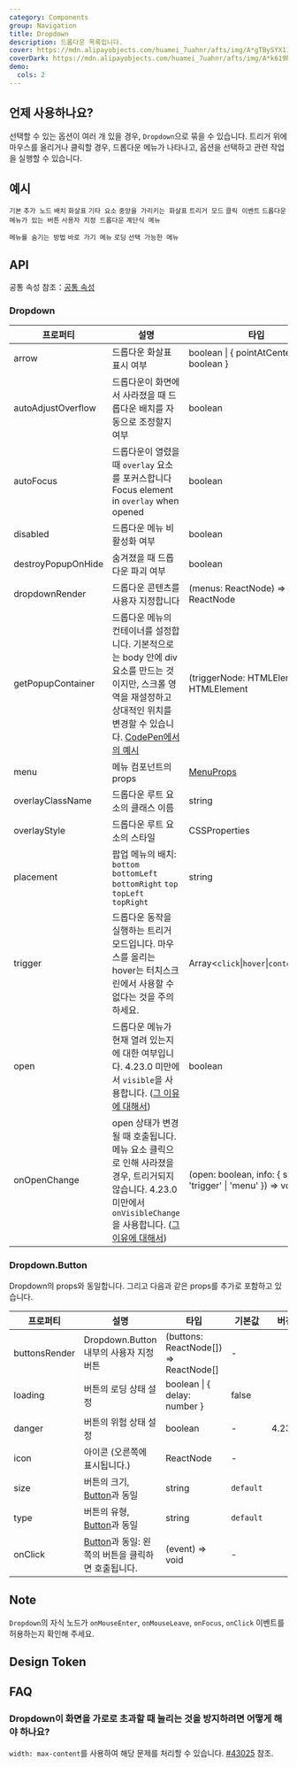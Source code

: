 ```yaml
---
category: Components
group: Navigation
title: Dropdown
description: 드롭다운 목록입니다.
cover: https://mdn.alipayobjects.com/huamei_7uahnr/afts/img/A*gTBySYX11WcAAAAAAAAAAAAADrJ8AQ/original
coverDark: https://mdn.alipayobjects.com/huamei_7uahnr/afts/img/A*k619RJ_7bKEAAAAAAAAAAAAADrJ8AQ/original
demo:
  cols: 2
---
```


## 언제 사용하나요?

선택할 수 있는 옵션이 여러 개 있을 경우, `Dropdown`으로 묶을 수 있습니다. 트리거 위에 마우스를 올리거나 클릭할 경우, 드롭다운 메뉴가 나타나고, 옵션을 선택하고 관련 작업을 실행할 수 있습니다.

## 예시

<!-- prettier-ignore -->
<code src="./demo/basic.tsx">기본</code>
<code src="./demo/extra.tsx" version="5.21.0">추가 노드</code>
<code src="./demo/placement.tsx">배치</code>
<code src="./demo/arrow.tsx">화살표</code>
<code src="./demo/item.tsx">기타 요소</code>
<code src="./demo/arrow-center.tsx">중앙을 가리키는 화살표</code>
<code src="./demo/trigger.tsx">트리거 모드</code>
<code src="./demo/event.tsx">클릭 이벤트</code>
<code src="./demo/dropdown-button.tsx">드롭다운 메뉴가 있는 버튼</code>
<code src="./demo/custom-dropdown.tsx">사용자 지정 드롭다운</code>
<code src="./demo/sub-menu.tsx">계단식 메뉴</code>

<!-- <code src="./demo/sub-menu-debug.tsx" debug>계단식 메뉴</code> -->

<code src="./demo/overlay-open.tsx">메뉴를 숨기는 방법</code> <code src="./demo/context-menu.tsx">바로 가기 메뉴</code> <code src="./demo/loading.tsx">로딩</code> <code src="./demo/selectable.tsx">선택 가능한 메뉴</code>

<!-- <code src="./demo/menu-full.tsx" debug>메뉴 전체 스타일</code> -->
<!-- <code src="./demo/render-panel.tsx" debug>\_InternalPanelDoNotUseOrYouWillBeFired</code> -->
<!-- <code src="./demo/icon-debug.tsx" debug>아이콘 디버그</code> -->

## API

공통 속성 참조：[공통 속성](/docs/react/common-props)

### Dropdown

| 프로퍼티 | 설명 | 타입 | 기본값 | 버전 |
| --- | --- | --- | --- | --- |
| arrow | 드롭다운 화살표 표시 여부 | boolean \| { pointAtCenter: boolean } | false |  |
| autoAdjustOverflow | 드롭다운이 화면에서 사라졌을 때 드롭다운 배치를 자동으로 조정할지 여부 | boolean | true | 5.2.0 |
| autoFocus | 드롭다운이 열렸을 때 `overlay` 요소를 포커스합니다 Focus element in `overlay` when opened | boolean | false | 4.21.0 |
| disabled | 드롭다운 메뉴 비활성화 여부 | boolean | - |  |
| destroyPopupOnHide | 숨겨졌을 때 드롭다운 파괴 여부 | boolean | false |  |
| dropdownRender | 드롭다운 콘텐츠를 사용자 지정합니다 | (menus: ReactNode) => ReactNode | - | 4.24.0 |
| getPopupContainer | 드롭다운 메뉴의 컨테이너를 설정합니다. 기본적으로는 body 안에 div 요소를 만드는 것이지만, 스크롤 영역을 재설정하고 상대적인 위치를 변경할 수 있습니다. [CodePen에서의 예시](https://codepen.io/afc163/pen/zEjNOy?editors=0010) | (triggerNode: HTMLElement) => HTMLElement | () => document.body |  |
| menu | 메뉴 컴포넌트의 props | [MenuProps](/components/menu/#api) | - | 4.24.0 |
| overlayClassName | 드롭다운 루트 요소의 클래스 이름 | string | - |  |
| overlayStyle | 드롭다운 루트 요소의 스타일 | CSSProperties | - |  |
| placement | 팝업 메뉴의 배치: `bottom` `bottomLeft` `bottomRight` `top` `topLeft` `topRight` | string | `bottomLeft` |  |
| trigger | 드롭다운 동작을 실행하는 트리거 모드입니다. 마우스를 올리는 hover는 터치스크린에서 사용할 수 없다는 것을 주의하세요. | Array&lt;`click`\|`hover`\|`contextMenu`> | \[`hover`] |  |
| open | 드롭다운 메뉴가 현재 열려 있는지에 대한 여부입니다. 4.23.0 미만에서 `visible`을 사용합니다. ([그 이유에 대해서](/docs/react/faq#why-open)) | boolean | - | 4.23.0 |
| onOpenChange | open 상태가 변경될 때 호출됩니다. 메뉴 요소 클릭으로 인해 사라졌을 경우, 트리거되지 않습니다. 4.23.0 미만에서 `onVisibleChange`을 사용합니다. ([그 이유에 대해서](/docs/react/faq#why-open)) | (open: boolean, info: { source: 'trigger' \| 'menu' }) => void | - | `info.source`: 5.11.0 |

### Dropdown.Button

Dropdown의 props와 동일합니다. 그리고 다음과 같은 props를 추가로 포함하고 있습니다.

| 프로퍼티 | 설명 | 타입 | 기본값 | 버전 |
| --- | --- | --- | --- | --- |
| buttonsRender | Dropdown.Button 내부의 사용자 지정 버튼 | (buttons: ReactNode\[]) => ReactNode\[] | - |  |
| loading | 버튼의 로딩 상태 설정 | boolean \| { delay: number } | false |  |
| danger | 버튼의 위험 상태 설정 | boolean | - | 4.23.0 |
| icon | 아이콘 (오른쪽에 표시됩니다.) | ReactNode | - |  |
| size | 버튼의 크기, [Button](/components/button/#api)과 동일 | string | `default` |  |
| type | 버튼의 유형, [Button](/components/button/#api)과 동일 | string | `default` |  |
| onClick | [Button](/components/button/#api)과 동일: 왼쪽의 버튼을 클릭하면 호출됩니다. | (event) => void | - |  |

## Note

`Dropdown`의 자식 노드가 `onMouseEnter`, `onMouseLeave`, `onFocus`, `onClick` 이벤트를 허용하는지 확인해 주세요.

## Design Token

<ComponentTokenTable component="Dropdown"></ComponentTokenTable>

## FAQ

### Dropdown이 화면을 가로로 초과할 때 눌리는 것을 방지하려면 어떻게 해야 하나요?

`width: max-content`를 사용하여 해당 문제를 처리할 수 있습니다. [#43025](https://github.com/ant-design/ant-design/issues/43025#issuecomment-1594394135) 참조.
